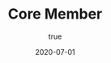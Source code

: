 ---
author:
  name: "Ishita Jain"
date: 2020-07-01
title: Core Member
eventname: Society Member
eventlocation: Comest Computer Science Society
weight: 10
---